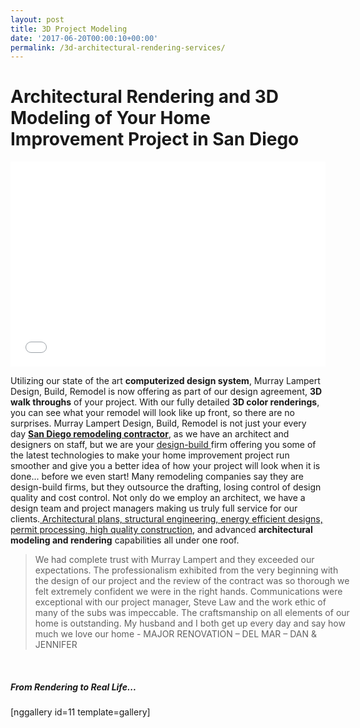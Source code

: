 ```yaml
---
layout: post
title: 3D Project Modeling
date: '2017-06-20T00:00:10+00:00'
permalink: /3d-architectural-rendering-services/
---
```

<h1 class="mainhead">Architectural Rendering and 3D Modeling of Your Home Improvement Project in San Diego</h1>
<iframe src="//www.youtube.com/embed/Ka-aHMtx9Zw?wmode=transparent" width="100%" height="328" frameborder="0" allowfullscreen="allowfullscreen"></iframe>

Utilizing our state of the art <strong>computerized design system</strong>, Murray Lampert Design, Build, Remodel is now offering as part of our design agreement, <strong>3D walk throughs</strong> of your project. With our fully detailed <strong>3D color renderings</strong>, you can see what your remodel will look like up front, so there are no surprises. Murray Lampert Design, Build, Remodel is not just your every day <a href="http://murraylampert.com"><strong>San Diego remodeling contractor</strong></a>, as we have an architect and designers on staff, but we are your <a href="/design-build/">design-build </a>firm offering you some of the latest technologies to make your home improvement project run smoother and give you a better idea of how your project will look when it is done... before we even start! Many remodeling companies say they are design-build firms, but they outsource the drafting, losing control of design quality and cost control. Not only do we employ an architect, we have a design team and project managers making us truly full service for our clients.<a href="/home-remodeling-services/"> Architectural plans, structural engineering, energy efficient designs, permit processing, high quality construction</a>, and advanced <strong>architectural modeling and rendering</strong> capabilities all under one roof.
<blockquote style="width: 100%;">We had complete trust with Murray Lampert and they exceeded our expectations. The professionalism exhibited from the very beginning with the design of our project and the review of the contract was so thorough we felt extremely confident we were in the right hands. Communications were exceptional with our project manager, Steve Law and the work ethic of many of the subs was impeccable. The craftsmanship on all elements of our home is outstanding. My husband and I both get up every day and say how much we love our home
<span class="author">
- MAJOR RENOVATION – DEL MAR – DAN &amp; JENNIFER
</span></blockquote>
&nbsp;
<h5>From Rendering to Real Life...</h5>
<div class="gallery 3d-gallery">[nggallery id=11 template=gallery]</div>
&nbsp;
